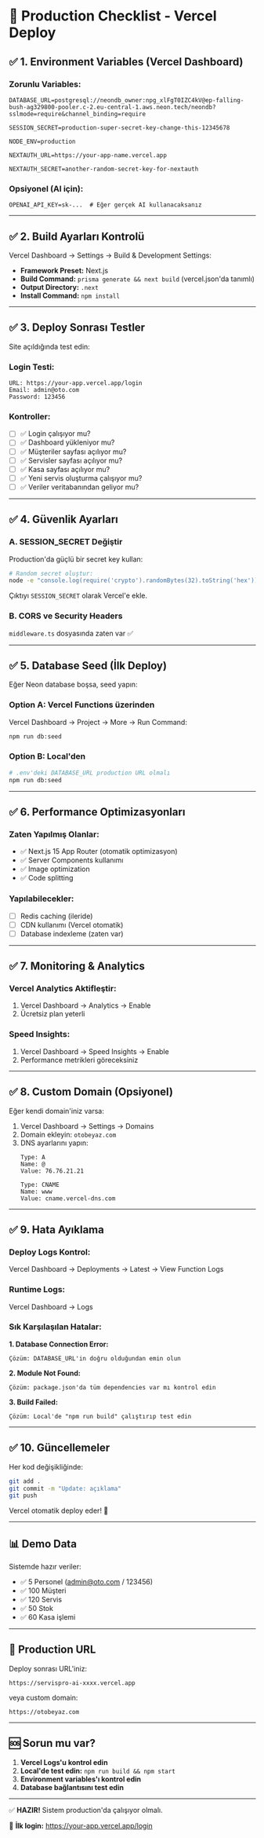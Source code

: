 # 🚀 Production Checklist - Vercel Deploy

## ✅ 1. Environment Variables (Vercel Dashboard)

### Zorunlu Variables:
```env
DATABASE_URL=postgresql://neondb_owner:npg_xlFgT0IZC4kV@ep-falling-bush-ag329800-pooler.c-2.eu-central-1.aws.neon.tech/neondb?sslmode=require&channel_binding=require

SESSION_SECRET=production-super-secret-key-change-this-12345678

NODE_ENV=production

NEXTAUTH_URL=https://your-app-name.vercel.app

NEXTAUTH_SECRET=another-random-secret-key-for-nextauth
```

### Opsiyonel (AI için):
```env
OPENAI_API_KEY=sk-...  # Eğer gerçek AI kullanacaksanız
```

---

## ✅ 2. Build Ayarları Kontrolü

Vercel Dashboard → Settings → Build & Development Settings:

- **Framework Preset:** Next.js
- **Build Command:** `prisma generate && next build` (vercel.json'da tanımlı)
- **Output Directory:** `.next`
- **Install Command:** `npm install`

---

## ✅ 3. Deploy Sonrası Testler

Site açıldığında test edin:

### Login Testi:
```
URL: https://your-app.vercel.app/login
Email: admin@oto.com
Password: 123456
```

### Kontroller:
- [ ] ✅ Login çalışıyor mu?
- [ ] ✅ Dashboard yükleniyor mu?
- [ ] ✅ Müşteriler sayfası açılıyor mu?
- [ ] ✅ Servisler sayfası açılıyor mu?
- [ ] ✅ Kasa sayfası açılıyor mu?
- [ ] ✅ Yeni servis oluşturma çalışıyor mu?
- [ ] ✅ Veriler veritabanından geliyor mu?

---

## ✅ 4. Güvenlik Ayarları

### A. SESSION_SECRET Değiştir
Production'da güçlü bir secret key kullan:

```bash
# Random secret oluştur:
node -e "console.log(require('crypto').randomBytes(32).toString('hex'))"
```

Çıktıyı `SESSION_SECRET` olarak Vercel'e ekle.

### B. CORS ve Security Headers
`middleware.ts` dosyasında zaten var ✅

---

## ✅ 5. Database Seed (İlk Deploy)

Eğer Neon database boşsa, seed yapın:

### Option A: Vercel Functions üzerinden
Vercel Dashboard → Project → More → Run Command:
```bash
npm run db:seed
```

### Option B: Local'den
```bash
# .env'deki DATABASE_URL production URL olmalı
npm run db:seed
```

---

## ✅ 6. Performance Optimizasyonları

### Zaten Yapılmış Olanlar:
- ✅ Next.js 15 App Router (otomatik optimizasyon)
- ✅ Server Components kullanımı
- ✅ Image optimization
- ✅ Code splitting

### Yapılabilecekler:
- [ ] Redis caching (ileride)
- [ ] CDN kullanımı (Vercel otomatik)
- [ ] Database indexleme (zaten var)

---

## ✅ 7. Monitoring & Analytics

### Vercel Analytics Aktifleştir:
1. Vercel Dashboard → Analytics → Enable
2. Ücretsiz plan yeterli

### Speed Insights:
1. Vercel Dashboard → Speed Insights → Enable
2. Performance metrikleri göreceksiniz

---

## ✅ 8. Custom Domain (Opsiyonel)

Eğer kendi domain'iniz varsa:

1. Vercel Dashboard → Settings → Domains
2. Domain ekleyin: `otobeyaz.com`
3. DNS ayarlarını yapın:
   ```
   Type: A
   Name: @
   Value: 76.76.21.21
   
   Type: CNAME
   Name: www
   Value: cname.vercel-dns.com
   ```

---

## ✅ 9. Hata Ayıklama

### Deploy Logs Kontrol:
Vercel Dashboard → Deployments → Latest → View Function Logs

### Runtime Logs:
Vercel Dashboard → Logs

### Sık Karşılaşılan Hatalar:

**1. Database Connection Error:**
```
Çözüm: DATABASE_URL'in doğru olduğundan emin olun
```

**2. Module Not Found:**
```
Çözüm: package.json'da tüm dependencies var mı kontrol edin
```

**3. Build Failed:**
```
Çözüm: Local'de "npm run build" çalıştırıp test edin
```

---

## ✅ 10. Güncellemeler

Her kod değişikliğinde:
```bash
git add .
git commit -m "Update: açıklama"
git push
```

Vercel otomatik deploy eder! 🚀

---

## 📊 Demo Data

Sistemde hazır veriler:
- ✅ 5 Personel (admin@oto.com / 123456)
- ✅ 100 Müşteri
- ✅ 120 Servis
- ✅ 50 Stok
- ✅ 60 Kasa işlemi

---

## 🎯 Production URL

Deploy sonrası URL'iniz:
```
https://servispro-ai-xxxx.vercel.app
```

veya custom domain:
```
https://otobeyaz.com
```

---

## 🆘 Sorun mu var?

1. **Vercel Logs'u kontrol edin**
2. **Local'de test edin:** `npm run build && npm start`
3. **Environment variables'ı kontrol edin**
4. **Database bağlantısını test edin**

---

✅ **HAZIR!** Sistem production'da çalışıyor olmalı.

🎉 **İlk login:** https://your-app.vercel.app/login

